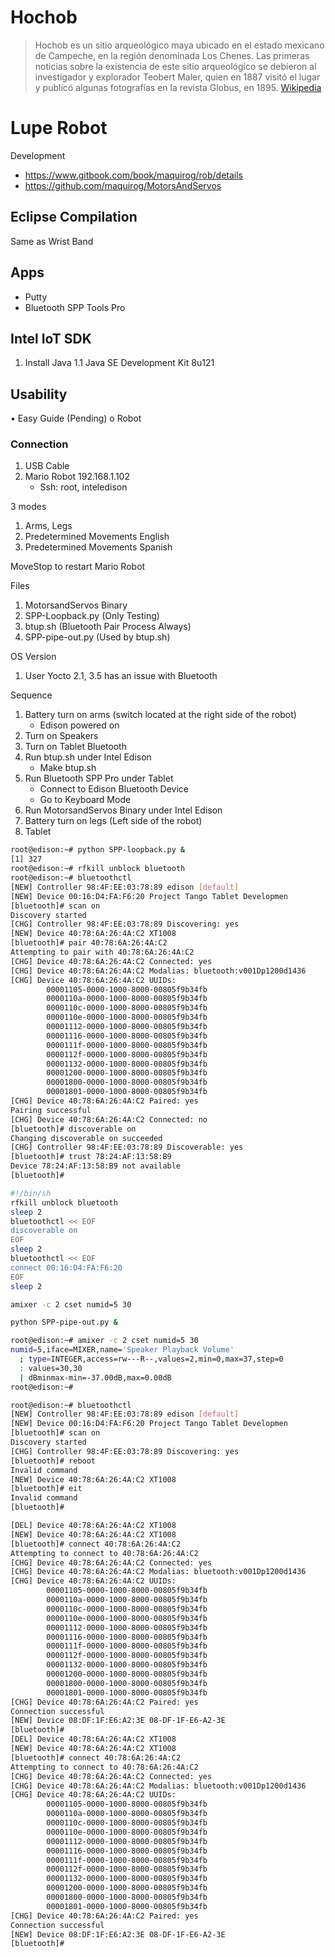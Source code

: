 # Hochob

> Hochob es un sitio arqueológico maya ubicado en el estado mexicano de Campeche, en la región denominada Los Chenes. Las primeras noticias sobre la existencia de este sitio arqueológico se debieron al investigador y explorador Teobert Maler, quien en 1887 visitó el lugar y publicó algunas fotografías en la revista Globus, en 1895. [Wikipedia](https://es.wikipedia.org/wiki/Hochob)

# Lupe Robot

Development

- https://www.gitbook.com/book/maquirog/rob/details
- https://github.com/maquirog/MotorsAndServos

## Eclipse Compilation

Same as Wrist Band

## Apps

- Putty
- Bluetooth SPP Tools Pro

## Intel IoT SDK

1. Install Java
   1.1 Java SE Development Kit 8u121

## Usability

•	Easy Guide (Pending)
o	Robot

### Connection
1. USB Cable
2. Mario Robot 192.168.1.102
   - Ssh: root, inteledison

3 modes

1. Arms, Legs
2. Predetermined Movements English
3. Predetermined Movements Spanish

MoveStop to restart Mario Robot

Files
1.	MotorsandServos Binary
2.	SPP-Loopback.py (Only Testing)
3.	btup.sh (Bluetooth Pair Process Always)
4.	SPP-pipe-out.py (Used by btup.sh)

OS Version

1.	User Yocto 2.1, 3.5 has an issue with Bluetooth

Sequence

1. Battery turn on arms (switch located at the right side of the robot)
   - Edison powered on
2. Turn on Speakers
3. Turn on Tablet Bluetooth
4. Run btup.sh under Intel Edison
   - Make btup.sh
5. Run Bluetooth SPP Pro under Tablet
   - Connect to Edison Bluetooth Device
   - Go to Keyboard Mode
6. Run MotorsandServos Binary under Intel Edison
7. Battery turn on legs (Left side of the robot)
8. Tablet	


```sh
root@edison:~# python SPP-loopback.py &
[1] 327
root@edison:~# rfkill unblock bluetooth
root@edison:~# bluetoothctl
[NEW] Controller 98:4F:EE:03:78:89 edison [default]
[NEW] Device 00:16:D4:FA:F6:20 Project Tango Tablet Developmen
[bluetooth]# scan on
Discovery started
[CHG] Controller 98:4F:EE:03:78:89 Discovering: yes
[NEW] Device 40:78:6A:26:4A:C2 XT1008
[bluetooth]# pair 40:78:6A:26:4A:C2
Attempting to pair with 40:78:6A:26:4A:C2
[CHG] Device 40:78:6A:26:4A:C2 Connected: yes
[CHG] Device 40:78:6A:26:4A:C2 Modalias: bluetooth:v001Dp1200d1436
[CHG] Device 40:78:6A:26:4A:C2 UUIDs:
        00001105-0000-1000-8000-00805f9b34fb
        0000110a-0000-1000-8000-00805f9b34fb
        0000110c-0000-1000-8000-00805f9b34fb
        0000110e-0000-1000-8000-00805f9b34fb
        00001112-0000-1000-8000-00805f9b34fb
        00001116-0000-1000-8000-00805f9b34fb
        0000111f-0000-1000-8000-00805f9b34fb
        0000112f-0000-1000-8000-00805f9b34fb
        00001132-0000-1000-8000-00805f9b34fb
        00001200-0000-1000-8000-00805f9b34fb
        00001800-0000-1000-8000-00805f9b34fb
        00001801-0000-1000-8000-00805f9b34fb
[CHG] Device 40:78:6A:26:4A:C2 Paired: yes
Pairing successful
[CHG] Device 40:78:6A:26:4A:C2 Connected: no
[bluetooth]# discoverable on
Changing discoverable on succeeded
[CHG] Controller 98:4F:EE:03:78:89 Discoverable: yes
[bluetooth]# trust 78:24:AF:13:58:B9
Device 78:24:AF:13:58:B9 not available
[bluetooth]# 
```

```sh
#!/bin/sh
rfkill unblock bluetooth
sleep 2
bluetoothctl << EOF
discoverable on
EOF
sleep 2
bluetoothctl << EOF
connect 00:16:D4:FA:F6:20
EOF
sleep 2

amixer -c 2 cset numid=5 30

python SPP-pipe-out.py &
```

```sh
root@edison:~# amixer -c 2 cset numid=5 30
numid=5,iface=MIXER,name='Speaker Playback Volume'
  ; type=INTEGER,access=rw---R--,values=2,min=0,max=37,step=0
  : values=30,30
  | dBminmax-min=-37.00dB,max=0.00dB
root@edison:~#
```


```sh
root@edison:~# bluetoothctl
[NEW] Controller 98:4F:EE:03:78:89 edison [default]
[NEW] Device 00:16:D4:FA:F6:20 Project Tango Tablet Developmen
[bluetooth]# scan on
Discovery started
[CHG] Controller 98:4F:EE:03:78:89 Discovering: yes
[bluetooth]# reboot
Invalid command
[NEW] Device 40:78:6A:26:4A:C2 XT1008
[bluetooth]# eit
Invalid command
[bluetooth]#
```


```sh
[DEL] Device 40:78:6A:26:4A:C2 XT1008
[NEW] Device 40:78:6A:26:4A:C2 XT1008
[bluetooth]# connect 40:78:6A:26:4A:C2
Attempting to connect to 40:78:6A:26:4A:C2
[CHG] Device 40:78:6A:26:4A:C2 Connected: yes
[CHG] Device 40:78:6A:26:4A:C2 Modalias: bluetooth:v001Dp1200d1436
[CHG] Device 40:78:6A:26:4A:C2 UUIDs:
        00001105-0000-1000-8000-00805f9b34fb
        0000110a-0000-1000-8000-00805f9b34fb
        0000110c-0000-1000-8000-00805f9b34fb
        0000110e-0000-1000-8000-00805f9b34fb
        00001112-0000-1000-8000-00805f9b34fb
        00001116-0000-1000-8000-00805f9b34fb
        0000111f-0000-1000-8000-00805f9b34fb
        0000112f-0000-1000-8000-00805f9b34fb
        00001132-0000-1000-8000-00805f9b34fb
        00001200-0000-1000-8000-00805f9b34fb
        00001800-0000-1000-8000-00805f9b34fb
        00001801-0000-1000-8000-00805f9b34fb
[CHG] Device 40:78:6A:26:4A:C2 Paired: yes
Connection successful
[NEW] Device 08:DF:1F:E6:A2:3E 08-DF-1F-E6-A2-3E
[bluetooth]#
[DEL] Device 40:78:6A:26:4A:C2 XT1008
[NEW] Device 40:78:6A:26:4A:C2 XT1008
[bluetooth]# connect 40:78:6A:26:4A:C2
Attempting to connect to 40:78:6A:26:4A:C2
[CHG] Device 40:78:6A:26:4A:C2 Connected: yes
[CHG] Device 40:78:6A:26:4A:C2 Modalias: bluetooth:v001Dp1200d1436
[CHG] Device 40:78:6A:26:4A:C2 UUIDs:
        00001105-0000-1000-8000-00805f9b34fb
        0000110a-0000-1000-8000-00805f9b34fb
        0000110c-0000-1000-8000-00805f9b34fb
        0000110e-0000-1000-8000-00805f9b34fb
        00001112-0000-1000-8000-00805f9b34fb
        00001116-0000-1000-8000-00805f9b34fb
        0000111f-0000-1000-8000-00805f9b34fb
        0000112f-0000-1000-8000-00805f9b34fb
        00001132-0000-1000-8000-00805f9b34fb
        00001200-0000-1000-8000-00805f9b34fb
        00001800-0000-1000-8000-00805f9b34fb
        00001801-0000-1000-8000-00805f9b34fb
[CHG] Device 40:78:6A:26:4A:C2 Paired: yes
Connection successful
[NEW] Device 08:DF:1F:E6:A2:3E 08-DF-1F-E6-A2-3E
[bluetooth]#
```